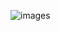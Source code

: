 ![images](https://github.com/ISTE-HIT/Group-C/assets/161105520/e0276543-baa6-4d0a-ae62-da89d47672f2)


